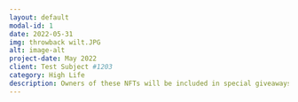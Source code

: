 ```yaml
---
layout: default
modal-id: 1
date: 2022-05-31
img: throwback wilt.JPG
alt: image-alt
project-date: May 2022
client: Test Subject #1203
category: High Life
description: Owners of these NFTs will be included in special giveaways, free airdrops from our second collection + more to come. Follow @HighLifeNFTs on Twitter https://jumpnet.enjinx.io/eth/asset/70c0000000003307/
---
```

